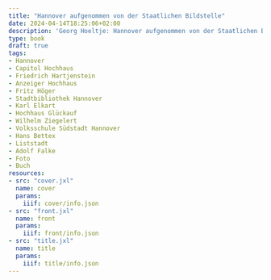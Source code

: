 ```yaml
---
title: "Hannover aufgenommen von der Staatlichen Bildstelle"
date: 2024-04-14T18:25:06+02:00
description: 'Georg Hoeltje: Hannover aufgenommen von der Staatlichen Bildstelle. Deutscher Kunstverlag Berlin 1931. <a class="worldcat" href="https://www.worldcat.org/de/title/604392995">&nbsp;</a>'
type: book
draft: true
tags:
- Hannover
- Capitol Hochhaus
- Friedrich Hartjenstein
- Anzeiger Hochhaus
- Fritz Höger
- Stadtbibliothek Hannover
- Karl Elkart
- Hochhaus Glückauf
- Wilhelm Ziegelert
- Volksschule Südstadt Hannover
- Hans Bettex
- Liststadt
- Adolf Falke
- Foto
- Buch
resources:
- src: "cover.jxl"
  name: cover
  params:
    iiif: cover/info.json
- src: "front.jxl"
  name: front
  params:
    iiif: front/info.json
- src: "title.jxl"
  name: title
  params:
    iiif: title/info.json
---
```

